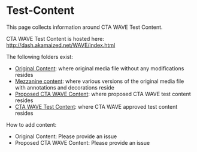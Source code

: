 # Test-Content

This page collects information around CTA WAVE Test Content.

CTA WAVE Test Content is hosted here: http://dash.akamaized.net/WAVE/index.html

The following folders exist:
* [Original Content](http://dash.akamaized.net/WAVE/Original): where original media file without any modifications resides
* [Mezzanine content](http://dash.akamaized.net/WAVE/Original): where various versions of the original media file with annotations and decorations reside
* [Proposed CTA WAVE Content](http://dash.akamaized.net/WAVE/Original): where proposed CTA WAVE test content resides 
* [CTA WAVE Test Content](http://dash.akamaized.net/WAVE/Original): where CTA WAVE approved test content resides

How to add content:
* Original Content: Please provide an issue 
* Proposed CTA WAVE Content: Please provide an issue 



